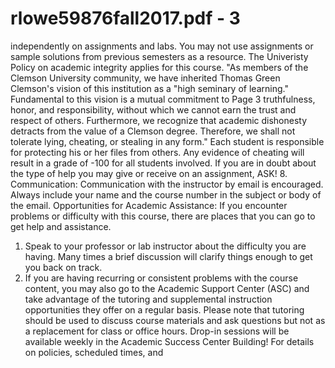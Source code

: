 # rlowe59876fall2017.pdf - 3

independently on assignments and labs. You may not use assignments or sample solutions from previous 
semesters as a resource. The Univeristy Policy on academic integrity applies for this course. 
"As members of the Clemson University community, we have inherited Thomas Green Clemson's vision of 
this institution as a "high seminary of learning." Fundamental to this vision is a mutual commitment to Page 3
truthfulness, honor, and responsibility, without which we cannot earn the trust and respect of others. 
Furthermore, we recognize that academic dishonesty detracts from the value of a Clemson degree. 
Therefore, we shall not tolerate lying, cheating, or stealing in any form." 
Each student is responsible for protecting his or her files from others. Any evidence of cheating will result 
in a grade of -100 for all students involved. If you are in doubt about the type of help you may give or 
receive on an assignment, ASK! 
8. Communication: Communication with the instructor by email is encouraged. Always include your name 
and the course number in the subject or body of the email. 
Opportunities for Academic Assistance: If you encounter problems or difficulty with this course, there are places 
that you can go to get help and assistance. 
1. Speak to your professor or lab instructor about the difficulty you are having. Many times a brief discussion 
will clarify things enough to get you back on track. 
2. If you are having recurring or consistent problems with the course content, you may also go to the 
Academic Support Center (ASC) and take advantage of the tutoring and supplemental instruction 
opportunities they offer on a regular basis. Please note that tutoring should be used to discuss course 
materials and ask questions but not as a replacement for class or office hours. Drop-in sessions will be 
available weekly in the Academic Success Center Building! For details on policies, scheduled times, and